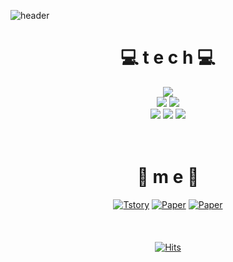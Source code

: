 <!--
**FulISun/FulISun** is a ✨ _special_ ✨ repository because its `README.md` (this file) appears on your GitHub profile.

Here are some ideas to get you started:

- 🔭 I’m currently working on ...
- 🌱 I’m currently learning ...
- 👯 I’m looking to collaborate on ...
- 🤔 I’m looking for help with ...
- 💬 Ask me about ...
- 📫 How to reach me: ...
- 😄 Pronouns: ...
- ⚡ Fun fact: ...
-->
![header](https://capsule-render.vercel.app/api?type=wave&color=auto&height=300&section=header&text=✨FullSun%20Data%20World✨%20&fontSize=45)

<div align=center><h1> 💻 t e c h 💻 </h1></div>
<div align=center>
  <img src="https://img.shields.io/badge/python-3776AB?style=for-the-badge&logo=python&logoColor=white"> 
  <br>
  
  <img src="https://img.shields.io/badge/R-276DC3?style=for-the-badge&logo=r&logoColor=white">
  <img src="https://img.shields.io/badge/mysql-4479A1?style=for-the-badge&logo=mysql&logoColor=white">
  <br>
  
  <img src="https://img.shields.io/badge/RStudio-75AADB?style=for-the-badge&logo=RStudio&logoColor=white">
  <img src="https://img.shields.io/badge/SAS-DD0B78?style=for-the-badge&logo=Starship&logoColor=white">
  <img src="https://img.shields.io/badge/PASS-DDE072?style=for-the-badge&logo=Salesforce&logoColor=white">
  <br>
  <br>
  <br>
 </div>

<div align=center><h1> 📜 m e 📜 </h1></div>
<div align=center>

[![Tstory](https://img.shields.io/badge/Tstory-000000?style=flat-square&logo=tistory&logoColor=white)](https://happyluckyfullsun.tistory.com/)
[![Paper](https://img.shields.io/badge/Paper-81C459?style=flat-square&logo=BookStack&logoColor=black)](https://link.springer.com/article/10.1007/s42081-021-00132-0)
[![Paper](https://img.shields.io/badge/Paper-F7DF1E?style=flat-square&logo=BookStack&logoColor=002C5F)](http://m.riss.kr/search/detail/DetailView.do?p_mat_type=be54d9b8bc7cdb09&control_no=1c1785495ec9fb2dffe0bdc3ef48d419&keyword=%EC%9D%B4%EC%A4%91%EA%B5%AC%EA%B0%84%20%EC%A4%91%EB%8F%84%20%EC%A0%88%EB%8B%A8%EC%9E%90%EB%A3%8C#redirect)
<br>
  <br>
  <br>
  <br>
[![Hits](https://hits.seeyoufarm.com/api/count/incr/badge.svg?url=https%3A%2F%2Fgithub.com%2FFulISun&count_bg=%23FF0000&title_bg=%23555555&icon=&icon_color=%23E7E7E7&title=hits&edge_flat=false)](https://hits.seeyoufarm.com)
 </div>
